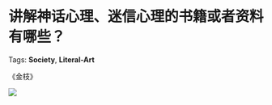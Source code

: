 # 讲解神话心理、迷信心理的书籍或者资料有哪些？

Tags: **Society**, **Literal-Art**

《金枝》

![](https://pic2.zhimg.com/50/v2-5e85717332414e414ec9e2b9b14a7f83_hd.jpg?source=1940ef5c)

